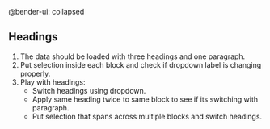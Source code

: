 @bender-ui: collapsed

## Headings

1. The data should be loaded with three headings and one paragraph.
2. Put selection inside each block and check if dropdown label is changing properly.
3. Play with headings:
	- Switch headings using dropdown.
	- Apply same heading twice to same block to see if its switching with paragraph.
	- Put selection that spans across multiple blocks and switch headings.
